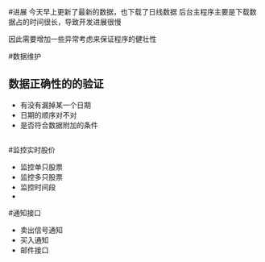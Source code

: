 #进展
今天早上更新了最新的数据，也下载了日线数据
后台主程序主要是下载数据占的时间很长，导致开发进展很慢

因此需要增加一些异常考虑来保证程序的健壮性

#数据维护
## 数据正确性的的验证
* 有没有漏掉某一个日期
* 日期的顺序对不对
* 是否符合数据附加的条件
##


#监控实时股价
 * 监控单只股票
 * 监控多只股票
 * 监控时间段
 *

#通知接口
* 卖出信号通知
* 买入通知
* 邮件接口





